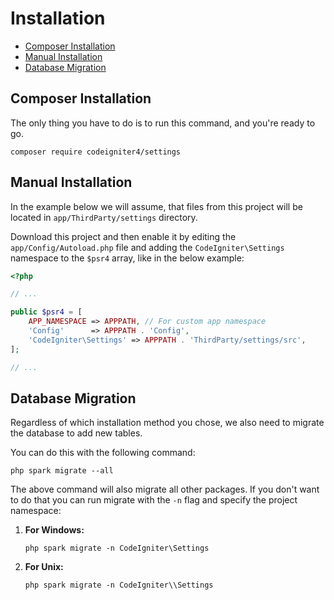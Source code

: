 # Installation

- [Composer Installation](#composer-installation)
- [Manual Installation](#manual-installation)
- [Database Migration](#database-migration)

## Composer Installation

The only thing you have to do is to run this command, and you're ready to go.

    composer require codeigniter4/settings

## Manual Installation

In the example below we will assume, that files from this project will be located in `app/ThirdParty/settings` directory.

Download this project and then enable it by editing the `app/Config/Autoload.php` file and adding the `CodeIgniter\Settings` namespace to the `$psr4` array, like in the below example:

```php
<?php

// ...

public $psr4 = [
    APP_NAMESPACE => APPPATH, // For custom app namespace
    'Config'      => APPPATH . 'Config',
    'CodeIgniter\Settings' => APPPATH . 'ThirdParty/settings/src',
];

// ...
```

## Database Migration

Regardless of which installation method you chose, we also need to migrate the database to add new tables.

You can do this with the following command:

    php spark migrate --all

The above command will also migrate all other packages. If you don't want to do that you can run migrate with the `-n` flag and specify the project namespace:

1. **For Windows:**
    ```console
    php spark migrate -n CodeIgniter\Settings
    ```
2. **For Unix:**
    ```console
    php spark migrate -n CodeIgniter\\Settings
    ```
